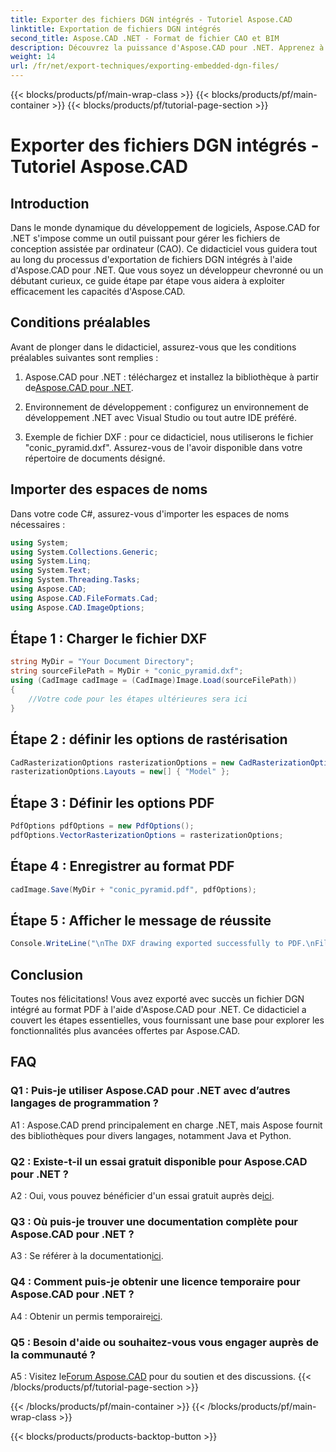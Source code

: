 ```yaml
---
title: Exporter des fichiers DGN intégrés - Tutoriel Aspose.CAD
linktitle: Exportation de fichiers DGN intégrés
second_title: Aspose.CAD .NET - Format de fichier CAO et BIM
description: Découvrez la puissance d'Aspose.CAD pour .NET. Apprenez à exporter des fichiers DGN intégrés au format PDF sans effort grâce à ce didacticiel étape par étape.
weight: 14
url: /fr/net/export-techniques/exporting-embedded-dgn-files/
---
```


{{< blocks/products/pf/main-wrap-class >}}
{{< blocks/products/pf/main-container >}}
{{< blocks/products/pf/tutorial-page-section >}}

# Exporter des fichiers DGN intégrés - Tutoriel Aspose.CAD

## Introduction

Dans le monde dynamique du développement de logiciels, Aspose.CAD for .NET s'impose comme un outil puissant pour gérer les fichiers de conception assistée par ordinateur (CAO). Ce didacticiel vous guidera tout au long du processus d'exportation de fichiers DGN intégrés à l'aide d'Aspose.CAD pour .NET. Que vous soyez un développeur chevronné ou un débutant curieux, ce guide étape par étape vous aidera à exploiter efficacement les capacités d'Aspose.CAD.

## Conditions préalables

Avant de plonger dans le didacticiel, assurez-vous que les conditions préalables suivantes sont remplies :

1.  Aspose.CAD pour .NET : téléchargez et installez la bibliothèque à partir de[Aspose.CAD pour .NET](https://releases.aspose.com/cad/net/).

2. Environnement de développement : configurez un environnement de développement .NET avec Visual Studio ou tout autre IDE préféré.

3. Exemple de fichier DXF : pour ce didacticiel, nous utiliserons le fichier "conic_pyramid.dxf". Assurez-vous de l'avoir disponible dans votre répertoire de documents désigné.

## Importer des espaces de noms

Dans votre code C#, assurez-vous d'importer les espaces de noms nécessaires :

```csharp
using System;
using System.Collections.Generic;
using System.Linq;
using System.Text;
using System.Threading.Tasks;
using Aspose.CAD;
using Aspose.CAD.FileFormats.Cad;
using Aspose.CAD.ImageOptions;
```

## Étape 1 : Charger le fichier DXF

```csharp
string MyDir = "Your Document Directory";
string sourceFilePath = MyDir + "conic_pyramid.dxf";
using (CadImage cadImage = (CadImage)Image.Load(sourceFilePath))
{
    //Votre code pour les étapes ultérieures sera ici
}
```

## Étape 2 : définir les options de rastérisation

```csharp
CadRasterizationOptions rasterizationOptions = new CadRasterizationOptions();
rasterizationOptions.Layouts = new[] { "Model" };
```

## Étape 3 : Définir les options PDF

```csharp
PdfOptions pdfOptions = new PdfOptions();
pdfOptions.VectorRasterizationOptions = rasterizationOptions;
```

## Étape 4 : Enregistrer au format PDF

```csharp
cadImage.Save(MyDir + "conic_pyramid.pdf", pdfOptions);
```

## Étape 5 : Afficher le message de réussite

```csharp
Console.WriteLine("\nThe DXF drawing exported successfully to PDF.\nFile saved at " + MyDir);
```

## Conclusion

Toutes nos félicitations! Vous avez exporté avec succès un fichier DGN intégré au format PDF à l'aide d'Aspose.CAD pour .NET. Ce didacticiel a couvert les étapes essentielles, vous fournissant une base pour explorer les fonctionnalités plus avancées offertes par Aspose.CAD.

## FAQ

### Q1 : Puis-je utiliser Aspose.CAD pour .NET avec d’autres langages de programmation ?

A1 : Aspose.CAD prend principalement en charge .NET, mais Aspose fournit des bibliothèques pour divers langages, notamment Java et Python.

### Q2 : Existe-t-il un essai gratuit disponible pour Aspose.CAD pour .NET ?

 A2 : Oui, vous pouvez bénéficier d'un essai gratuit auprès de[ici](https://releases.aspose.com/).

### Q3 : Où puis-je trouver une documentation complète pour Aspose.CAD pour .NET ?

 A3 : Se référer à la documentation[ici](https://reference.aspose.com/cad/net/).

### Q4 : Comment puis-je obtenir une licence temporaire pour Aspose.CAD pour .NET ?

 A4 : Obtenir un permis temporaire[ici](https://purchase.aspose.com/temporary-license/).

### Q5 : Besoin d'aide ou souhaitez-vous vous engager auprès de la communauté ?

A5 : Visitez le[Forum Aspose.CAD](https://forum.aspose.com/c/cad/19) pour du soutien et des discussions.
{{< /blocks/products/pf/tutorial-page-section >}}

{{< /blocks/products/pf/main-container >}}
{{< /blocks/products/pf/main-wrap-class >}}

{{< blocks/products/products-backtop-button >}}
